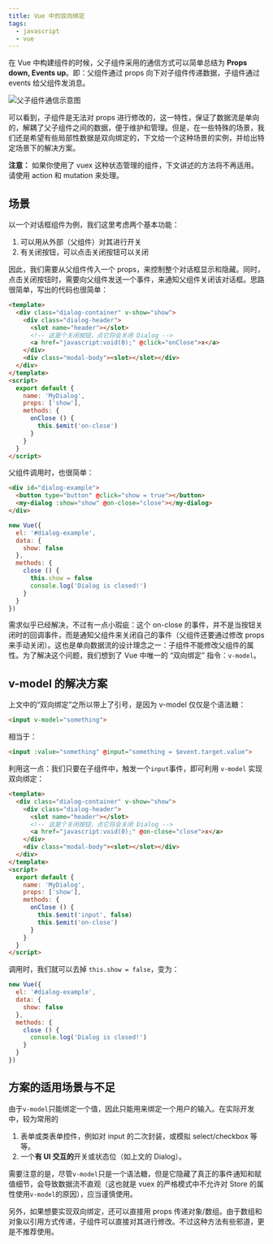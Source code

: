 ```yaml
---
title: Vue 中的双向绑定
tags:
  - javascript
  - vue
---
```


在 Vue 中构建组件的时候，父子组件采用的通信方式可以简单总结为 **Props down, Events up**。即：父组件通过 props 向下对子组件传递数据，子组件通过 events 给父组件发消息。

![父子组件通信示意图](https://vuejs.org/images/props-events.png)

可以看到，子组件是无法对 props 进行修改的，这一特性，保证了数据流是单向的，解耦了父子组件之间的数据，便于维护和管理。但是，在一些特殊的场景，我们还是希望有些局部性数据是双向绑定的，下文给一个这种场景的实例，并给出特定场景下的解决方案。

**注意：** 如果你使用了 vuex 这种状态管理的组件，下文讲述的方法将不再适用。请使用 action 和 mutation 来处理。

## 场景
以一个对话框组件为例，我们这里考虑两个基本功能：
1. 可以用从外部（父组件）对其进行开关
2. 有关闭按钮，可以点击关闭按钮可以关闭

因此，我们需要从父组件传入一个 props，来控制整个对话框显示和隐藏。同时，点击关闭按钮时，需要向父组件发送一个事件，来通知父组件关闭该对话框。思路很简单，写出的代码也很简单：
```html
<template>
  <div class="dialog-container" v-show="show">
    <div class="dialog-header">
      <slot name="header"></slot>
      <!-- 这是个关闭按钮，点它将会关闭 Dialog -->
      <a href="javascript:void(0);" @click="onClose">x</a>
    </div>
    <div class="modal-body"><slot></slot></div>
  </div>
</template>
<script>
  export default {
    name: 'MyDialog',
    props: ['show'],
    methods: {
      onClose () {
        this.$emit('on-close')
      }
    }
  }
</script>
```

父组件调用时，也很简单：
```html
<div id="dialog-example">
  <button type="button" @click="show = true"></button>
  <my-dialog :show="show" @on-close="close"></my-dialog>
</div>
```
```javascript
new Vue({
  el: '#dialog-example',
  data: {
    show: false
  },
  methods: {
    close () {
      this.show = false
      console.log('Dialog is closed!')
    }
  }
})
```

需求似乎已经解决，不过有一点小瑕疵：这个 on-close 的事件，并不是当按钮关闭时的回调事件，而是通知父组件来关闭自己的事件（父组件还要通过修改 props 来手动关闭）。这也是单向数据流的设计理念之一：子组件不能修改父组件的属性。为了解决这个问题，我们想到了 Vue 中唯一的 “双向绑定” 指令：`v-model`。

## v-model 的解决方案
上文中的“双向绑定”之所以带上了引号，是因为 v-model 仅仅是个语法糖：
```html
<input v-model="something">
```
相当于：
```html
<input :value="something" @input="something = $event.target.value">
```
利用这一点：我们只要在子组件中，触发一个`input`事件，即可利用 `v-model` 实现双向绑定：
```html
<template>
  <div class="dialog-container" v-show="show">
    <div class="dialog-header">
      <slot name="header"></slot>
      <!-- 这是个关闭按钮，点它将会关闭 Dialog -->
      <a href="javascript:void(0);" @on-close="close">x</a>
    </div>
    <div class="modal-body"><slot></slot></div>
  </div>
</template>
<script>
  export default {
    name: 'MyDialog',
    props: ['show'],
    methods: {
      onClose () {
        this.$emit('input', false)
        this.$emit('on-close')
      }
    }
  }
</script>
```

调用时，我们就可以去掉 `this.show = false`，变为：
```javascript
new Vue({
  el: '#dialog-example',
  data: {
    show: false
  },
  methods: {
    close () {
      console.log('Dialog is closed!')
    }
  }
})
```

## 方案的适用场景与不足
由于`v-model`只能绑定一个值，因此只能用来绑定一个用户的输入。在实际开发中，较为常用的
1. 表单或类表单控件，例如对 input 的二次封装，或模拟 select/checkbox 等等。
2. 一个**有 UI 交互的**开关或状态位（如上文的 Dialog）。

需要注意的是，尽管`v-model`只是一个语法糖，但是它隐藏了真正的事件通知和赋值细节，会导致数据流不直观（这也就是 vuex 的严格模式中不允许对 Store 的属性使用`v-model`的原因），应当谨慎使用。

另外，如果想要实现双向绑定，还可以直接用 props 传递对象/数组。由于数组和对象以引用方式传递，子组件可以直接对其进行修改。不过这种方法有些邪道，更是不推荐使用。
